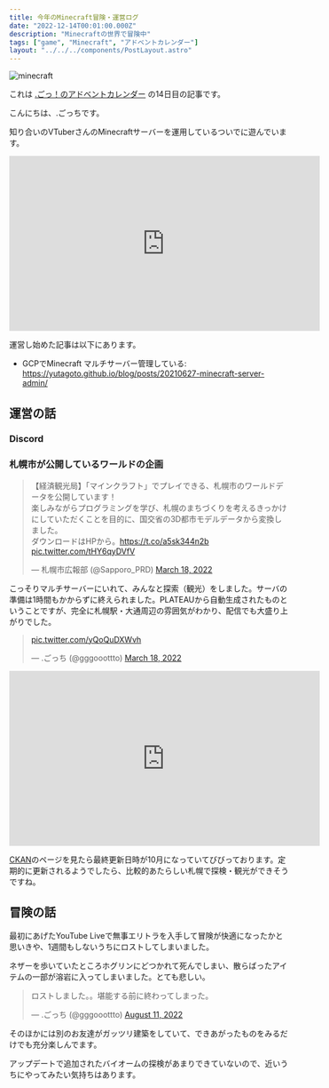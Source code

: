 ```yaml
---
title: 今年のMinecraft冒険・運営ログ
date: "2022-12-14T00:01:00.000Z"
description: "Minecraftの世界で冒険中"
tags: ["game", "Minecraft", "アドベントカレンダー"]
layout: "../../../components/PostLayout.astro"
---
```


![minecraft](/blog/assets/images//posts/20221214-playing-minecraft/minecraft.png)

これは [.ごっ！のアドベントカレンダー](https://adventar.org/calendars/8199) の14日目の記事です。

こんにちは、.ごっちです。

知り合いのVTuberさんのMinecraftサーバーを運用しているついでに遊んでいます。

<iframe width="560" height="315" src="https://www.youtube.com/embed/1s-17rX5zPM" title="YouTube video player" frameborder="0" allow="accelerometer; autoplay; clipboard-write; encrypted-media; gyroscope; picture-in-picture" allowfullscreen></iframe>

運営し始めた記事は以下にあります。

- GCPでMinecraft マルチサーバー管理している: https://yutagoto.github.io/blog/posts/20210627-minecraft-server-admin/

## 運営の話

### Discord

### 札幌市が公開しているワールドの企画

<blockquote class="twitter-tweet"><p lang="ja" dir="ltr">【経済観光局】「マインクラフト」でプレイできる、札幌市のワールドデータを公開しています！<br>楽しみながらプログラミングを学び、札幌のまちづくりを考えるきっかけにしていただくことを目的に、国交省の3D都市モデルデータから変換しました。<br>ダウンロードはHPから。<a href="https://t.co/a5sk344n2b">https://t.co/a5sk344n2b</a> <a href="https://t.co/tHY6qyDVfV">pic.twitter.com/tHY6qyDVfV</a></p>&mdash; 札幌市広報部 (@Sapporo_PRD) <a href="https://twitter.com/Sapporo_PRD/status/1504653826732662792?ref_src=twsrc%5Etfw">March 18, 2022</a></blockquote>

こっそりマルチサーバーにいれて、みんなと探索（観光）をしました。サーバの準備は1時間もかからずに終えられました。PLATEAUから自動生成されたものということですが、完全に札幌駅・大通周辺の雰囲気がわかり、配信でも大盛り上がりでした。

<blockquote class="twitter-tweet"><p lang="zxx" dir="ltr"><a href="https://t.co/yQoQuDXWvh">pic.twitter.com/yQoQuDXWvh</a></p>&mdash; .ごっち (@gggooottto) <a href="https://twitter.com/gggooottto/status/1504773773769256967?ref_src=twsrc%5Etfw">March 18, 2022</a></blockquote>

<iframe width="560" height="315" src="https://www.youtube.com/embed/Mkp1KY0gy80" title="YouTube video player" frameborder="0" allow="accelerometer; autoplay; clipboard-write; encrypted-media; gyroscope; picture-in-picture" allowfullscreen></iframe>

[CKAN](https://ckan.pf-sapporo.jp/dataset/minecraft)のページを見たら最終更新日時が10月になっていてびびっております。定期的に更新されるようでしたら、比較的あたらしい札幌で探検・観光ができそうですね。

## 冒険の話

最初にあげたYouTube Liveで無事エリトラを入手して冒険が快適になったかと思いきや、1週間もしないうちにロストしてしまいました。

ネザーを歩いていたところホグリンにどつかれて死んでしまい、散らばったアイテムの一部が溶岩に入ってしまいました。とても悲しい。

<blockquote class="twitter-tweet"><p lang="ja" dir="ltr">ロストしました。。堪能する前に終わってしまった。</p>&mdash; .ごっち (@gggooottto) <a href="https://twitter.com/gggooottto/status/1557716562198802432?ref_src=twsrc%5Etfw">August 11, 2022</a></blockquote>

そのほかには別のお友達がガッツリ建築をしていて、できあがったものをみるだけでも充分楽しんでます。

アップデートで追加されたバイオームの探検があまりできていないので、近いうちにやってみたい気持ちはあります。
